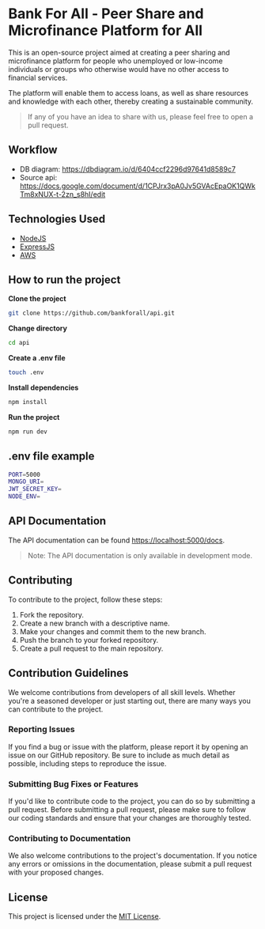 # Bank For All - Peer Share and Microfinance Platform for All

This is an open-source project aimed at creating a peer sharing and microfinance platform for people who unemployed or low-income individuals or groups who otherwise would have no other access to financial services.

The platform will enable them to access loans, as well as share resources and knowledge with each other, thereby creating a sustainable community.

> If any of you have an idea to share with us, please feel free to open a pull request.

## Workflow

- DB diagram: https://dbdiagram.io/d/6404ccf2296d97641d8589c7 <br />
- Source api: https://docs.google.com/document/d/1CPJrx3pA0Jv5GVAcEpaOK1QWkTm8xNUX-t-2zn_s8hI/edit

## Technologies Used

- [NodeJS](https://nodejs.org/)
- [ExpressJS](https://expressjs.com/)
- [AWS](https://aws.amazon.com/)

## How to run the project

**Clone the project**

```bash
git clone https://github.com/bankforall/api.git
```

**Change directory**

```bash
cd api
```

**Create a .env file**

```bash
touch .env
```

**Install dependencies**

```bash
npm install
```

**Run the project**

```bash
npm run dev
```

## .env file example

```bash
PORT=5000
MONGO_URI=
JWT_SECRET_KEY=
NODE_ENV=
```

## API Documentation

The API documentation can be found [https://localhost:5000/docs](https://localhost:5000/docs).

> Note: The API documentation is only available in development mode.

## Contributing

To contribute to the project, follow these steps:

1. Fork the repository.
2. Create a new branch with a descriptive name.
3. Make your changes and commit them to the new branch.
4. Push the branch to your forked repository.
5. Create a pull request to the main repository.

## Contribution Guidelines

We welcome contributions from developers of all skill levels. Whether you're a seasoned developer or just starting out, there are many ways you can contribute to the project.

### Reporting Issues

If you find a bug or issue with the platform, please report it by opening an issue on our GitHub repository. Be sure to include as much detail as possible, including steps to reproduce the issue.

### Submitting Bug Fixes or Features

If you'd like to contribute code to the project, you can do so by submitting a pull request. Before submitting a pull request, please make sure to follow our coding standards and ensure that your changes are thoroughly tested.

### Contributing to Documentation

We also welcome contributions to the project's documentation. If you notice any errors or omissions in the documentation, please submit a pull request with your proposed changes.

## License

This project is licensed under the [MIT License](./LICENSE).
